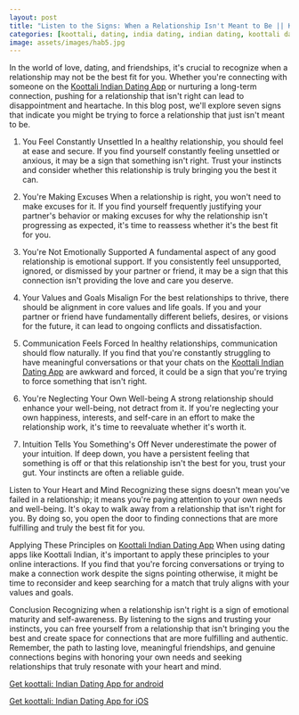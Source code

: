 ```yaml
---
layout: post
title: "Listen to the Signs: When a Relationship Isn't Meant to Be || Koottali Indian Dating App"
categories: [koottali, dating, india dating, indian dating, koottali dating app]
image: assets/images/hab5.jpg
---
```


In the world of love, dating, and friendships, it's crucial to recognize when a relationship may not be the best fit for you. Whether you're connecting with someone on the [Koottali Indian Dating App](https://koottali.com/download) or nurturing a long-term connection, pushing for a relationship that isn't right can lead to disappointment and heartache. In this blog post, we'll explore seven signs that indicate you might be trying to force a relationship that just isn't meant to be.

1. You Feel Constantly Unsettled
   In a healthy relationship, you should feel at ease and secure. If you find yourself constantly feeling unsettled or anxious, it may be a sign that something isn't right. Trust your instincts and consider whether this relationship is truly bringing you the best it can.

2. You're Making Excuses
   When a relationship is right, you won't need to make excuses for it. If you find yourself frequently justifying your partner's behavior or making excuses for why the relationship isn't progressing as expected, it's time to reassess whether it's the best fit for you.

3. You're Not Emotionally Supported
   A fundamental aspect of any good relationship is emotional support. If you consistently feel unsupported, ignored, or dismissed by your partner or friend, it may be a sign that this connection isn't providing the love and care you deserve.

4. Your Values and Goals Misalign
   For the best relationships to thrive, there should be alignment in core values and life goals. If you and your partner or friend have fundamentally different beliefs, desires, or visions for the future, it can lead to ongoing conflicts and dissatisfaction.

5. Communication Feels Forced
   In healthy relationships, communication should flow naturally. If you find that you're constantly struggling to have meaningful conversations or that your chats on the [Koottali Indian Dating App](https://koottali.com/download) are awkward and forced, it could be a sign that you're trying to force something that isn't right.

6. You're Neglecting Your Own Well-being
   A strong relationship should enhance your well-being, not detract from it. If you're neglecting your own happiness, interests, and self-care in an effort to make the relationship work, it's time to reevaluate whether it's worth it.

7. Intuition Tells You Something's Off
   Never underestimate the power of your intuition. If deep down, you have a persistent feeling that something is off or that this relationship isn't the best for you, trust your gut. Your instincts are often a reliable guide.

Listen to Your Heart and Mind
Recognizing these signs doesn't mean you've failed in a relationship; it means you're paying attention to your own needs and well-being. It's okay to walk away from a relationship that isn't right for you. By doing so, you open the door to finding connections that are more fulfilling and truly the best fit for you.

Applying These Principles on [Koottali Indian Dating App](https://koottali.com/download)
When using dating apps like Koottali Indian, it's important to apply these principles to your online interactions. If you find that you're forcing conversations or trying to make a connection work despite the signs pointing otherwise, it might be time to reconsider and keep searching for a match that truly aligns with your values and goals.

Conclusion
Recognizing when a relationship isn't right is a sign of emotional maturity and self-awareness. By listening to the signs and trusting your instincts, you can free yourself from a relationship that isn't bringing you the best and create space for connections that are more fulfilling and authentic. Remember, the path to lasting love, meaningful friendships, and genuine connections begins with honoring your own needs and seeking relationships that truly resonate with your heart and mind.

[Get koottali: Indian Dating App for android](https://play.google.com/store/apps/details?id=com.koottali.app&hl=en_IN&gl=US)

[Get koottali: Indian Dating App for iOS](https://apps.apple.com/us/app/koottali-connect-with-mallus/id6448742453)
